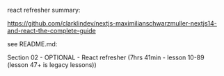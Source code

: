 react refresher summary: 

https://github.com/clarklindev/nextjs-maximilianschwarzmuller-nextjs14-and-react-the-complete-guide

see README.md:

Section 02 - OPTIONAL - React refresher (7hrs 41min - lesson 10-89 (lesson 47+ is legacy lessons))
